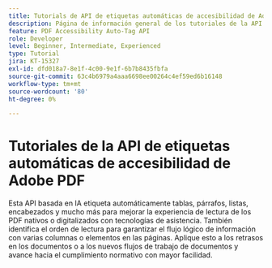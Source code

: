 ```yaml
---
title: Tutorials de API de etiquetas automáticas de accesibilidad de Adobe PDF
description: Página de información general de los tutoriales de la API de etiquetas automáticas de accesibilidad de Adobe
feature: PDF Accessibility Auto-Tag API
role: Developer
level: Beginner, Intermediate, Experienced
type: Tutorial
jira: KT-15327
exl-id: dfd018a7-8e1f-4c00-9e1f-6b7b8435fbfa
source-git-commit: 63c4b6979a4aaa6698ee00264c4ef59ed6b16148
workflow-type: tm+mt
source-wordcount: '80'
ht-degree: 0%

---
```


# Tutoriales de la API de etiquetas automáticas de accesibilidad de Adobe PDF

Esta API basada en IA etiqueta automáticamente tablas, párrafos, listas, encabezados y mucho más para mejorar la experiencia de lectura de los PDF nativos o digitalizados con tecnologías de asistencia. También identifica el orden de lectura para garantizar el flujo lógico de información con varias columnas o elementos en las páginas. Aplique esto a los retrasos en los documentos o a los nuevos flujos de trabajo de documentos y avance hacia el cumplimiento normativo con mayor facilidad.

<!-- CARDS

* https://experienceleague.adobe.com/en/docs/acrobat-services-learn/tutorials/pdfaccessibility/automatically-add-tags
  {title = Automatically tag documents for accessibility}
  {description = Learn how to automatically tag for accessibility at scale using AI}
  {image = https://experienceleague.adobe.com/en/docs/acrobat-services-learn/tutorials/pdfaccessibility/media_1f31bc2e0950c980296a75296ee8f3089d00a4d9f.png?width=400&format=webply&optimize=medium}
  {cta = Watch}

-->